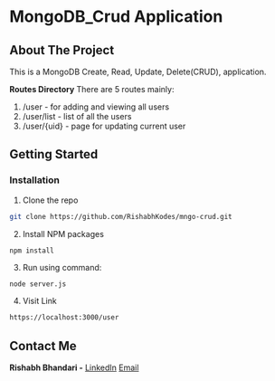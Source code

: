 # MongoDB_Crud Application

<!-- ABOUT THE PROJECT -->
## About The Project

This is a MongoDB Create, Read, Update, Delete(CRUD), application.

**Routes Directory**
There are 5 routes mainly:
1. /user - for adding and viewing all users
2. /user/list - list of all the users
3. /user/{uid} - page for updating current user

<!-- GETTING STARTED -->
## Getting Started

### Installation

1. Clone the repo
```sh
git clone https://github.com/RishabhKodes/mngo-crud.git
```
2. Install NPM packages
```sh
npm install
```
3. Run using command:
```JS
node server.js
```
4. Visit Link
```sh
https://localhost:3000/user
```

<!-- CONTACT -->
## Contact Me

**Rishabh Bhandari -** [LinkedIn](https://www.linkedin.com/in/rishabh-bhandari-ba5778168/)
[Email](rishabhbhandari6@gmail.com)
